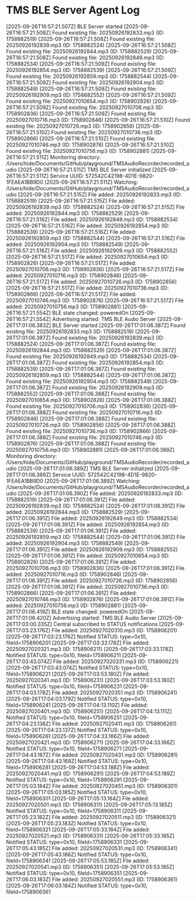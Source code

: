 # TMS BLE Server Agent Log

[2025-09-26T16:57:21.507Z] BLE Server started
[2025-09-26T16:57:21.508Z] Found existing file: 20250926192833.mp3 (ID: 1758882519)
[2025-09-26T16:57:21.508Z] Found existing file: 20250926192839.mp3 (ID: 1758882524)
[2025-09-26T16:57:21.508Z] Found existing file: 20250926192844.mp3 (ID: 1758882529)
[2025-09-26T16:57:21.508Z] Found existing file: 20250926192849.mp3 (ID: 1758882534)
[2025-09-26T16:57:21.509Z] Found existing file: 20250926192854.mp3 (ID: 1758882539)
[2025-09-26T16:57:21.509Z] Found existing file: 20250926192859.mp3 (ID: 1758882544)
[2025-09-26T16:57:21.509Z] Found existing file: 20250926192904.mp3 (ID: 1758882549)
[2025-09-26T16:57:21.509Z] Found existing file: 20250926192909.mp3 (ID: 1758882552)
[2025-09-26T16:57:21.509Z] Found existing file: 20250927010654.mp3 (ID: 1758902826)
[2025-09-26T16:57:21.509Z] Found existing file: 20250927010706.mp3 (ID: 1758902836)
[2025-09-26T16:57:21.509Z] Found existing file: 20250927010716.mp3 (ID: 1758902846)
[2025-09-26T16:57:21.510Z] Found existing file: 20250927010726.mp3 (ID: 1758902856)
[2025-09-26T16:57:21.510Z] Found existing file: 20250927010736.mp3 (ID: 1758902866)
[2025-09-26T16:57:21.510Z] Found existing file: 20250927010746.mp3 (ID: 1758902876)
[2025-09-26T16:57:21.510Z] Found existing file: 20250927010756.mp3 (ID: 1758902881)
[2025-09-26T16:57:21.511Z] Monitoring directory: /Users/hide/Documents/GitHub/playground/TMSAudioRecorder/recorded_audio
[2025-09-26T16:57:21.511Z] TMS BLE Server initialized
[2025-09-26T16:57:21.511Z] Service UUID: 572542C42198-4D1E-9820-1FEAEA1BB9D0
[2025-09-26T16:57:21.511Z] Watching: /Users/hide/Documents/GitHub/playground/TMSAudioRecorder/recorded_audio
[2025-09-26T16:57:21.515Z] File added: 20250926192833.mp3 (ID: 1758882519)
[2025-09-26T16:57:21.515Z] File added: 20250926192839.mp3 (ID: 1758882524)
[2025-09-26T16:57:21.515Z] File added: 20250926192844.mp3 (ID: 1758882529)
[2025-09-26T16:57:21.516Z] File added: 20250926192849.mp3 (ID: 1758882534)
[2025-09-26T16:57:21.516Z] File added: 20250926192854.mp3 (ID: 1758882539)
[2025-09-26T16:57:21.516Z] File added: 20250926192859.mp3 (ID: 1758882544)
[2025-09-26T16:57:21.516Z] File added: 20250926192904.mp3 (ID: 1758882549)
[2025-09-26T16:57:21.516Z] File added: 20250926192909.mp3 (ID: 1758882552)
[2025-09-26T16:57:21.517Z] File added: 20250927010654.mp3 (ID: 1758902826)
[2025-09-26T16:57:21.517Z] File added: 20250927010706.mp3 (ID: 1758902836)
[2025-09-26T16:57:21.517Z] File added: 20250927010716.mp3 (ID: 1758902846)
[2025-09-26T16:57:21.517Z] File added: 20250927010726.mp3 (ID: 1758902856)
[2025-09-26T16:57:21.517Z] File added: 20250927010736.mp3 (ID: 1758902866)
[2025-09-26T16:57:21.517Z] File added: 20250927010746.mp3 (ID: 1758902876)
[2025-09-26T16:57:21.517Z] File added: 20250927010756.mp3 (ID: 1758902881)
[2025-09-26T16:57:21.554Z] BLE state changed: poweredOn
[2025-09-26T16:57:21.554Z] Advertising started: TMS BLE Audio Server
[2025-09-26T17:01:06.383Z] BLE Server started
[2025-09-26T17:01:06.387Z] Found existing file: 20250926192833.mp3 (ID: 1758882519)
[2025-09-26T17:01:06.387Z] Found existing file: 20250926192839.mp3 (ID: 1758882524)
[2025-09-26T17:01:06.387Z] Found existing file: 20250926192844.mp3 (ID: 1758882529)
[2025-09-26T17:01:06.387Z] Found existing file: 20250926192849.mp3 (ID: 1758882534)
[2025-09-26T17:01:06.387Z] Found existing file: 20250926192854.mp3 (ID: 1758882539)
[2025-09-26T17:01:06.387Z] Found existing file: 20250926192859.mp3 (ID: 1758882544)
[2025-09-26T17:01:06.387Z] Found existing file: 20250926192904.mp3 (ID: 1758882549)
[2025-09-26T17:01:06.387Z] Found existing file: 20250926192909.mp3 (ID: 1758882552)
[2025-09-26T17:01:06.388Z] Found existing file: 20250927010654.mp3 (ID: 1758902826)
[2025-09-26T17:01:06.388Z] Found existing file: 20250927010706.mp3 (ID: 1758902836)
[2025-09-26T17:01:06.388Z] Found existing file: 20250927010716.mp3 (ID: 1758902846)
[2025-09-26T17:01:06.388Z] Found existing file: 20250927010726.mp3 (ID: 1758902856)
[2025-09-26T17:01:06.388Z] Found existing file: 20250927010736.mp3 (ID: 1758902866)
[2025-09-26T17:01:06.388Z] Found existing file: 20250927010746.mp3 (ID: 1758902876)
[2025-09-26T17:01:06.388Z] Found existing file: 20250927010756.mp3 (ID: 1758902881)
[2025-09-26T17:01:06.389Z] Monitoring directory: /Users/hide/Documents/GitHub/playground/TMSAudioRecorder/recorded_audio
[2025-09-26T17:01:06.389Z] TMS BLE Server initialized
[2025-09-26T17:01:06.389Z] Service UUID: 572542C42198-4D1E-9820-1FEAEA1BB9D0
[2025-09-26T17:01:06.389Z] Watching: /Users/hide/Documents/GitHub/playground/TMSAudioRecorder/recorded_audio
[2025-09-26T17:01:06.390Z] File added: 20250926192833.mp3 (ID: 1758882519)
[2025-09-26T17:01:06.391Z] File added: 20250926192839.mp3 (ID: 1758882524)
[2025-09-26T17:01:06.391Z] File added: 20250926192844.mp3 (ID: 1758882529)
[2025-09-26T17:01:06.391Z] File added: 20250926192849.mp3 (ID: 1758882534)
[2025-09-26T17:01:06.391Z] File added: 20250926192854.mp3 (ID: 1758882539)
[2025-09-26T17:01:06.391Z] File added: 20250926192859.mp3 (ID: 1758882544)
[2025-09-26T17:01:06.391Z] File added: 20250926192904.mp3 (ID: 1758882549)
[2025-09-26T17:01:06.391Z] File added: 20250926192909.mp3 (ID: 1758882552)
[2025-09-26T17:01:06.391Z] File added: 20250927010654.mp3 (ID: 1758902826)
[2025-09-26T17:01:06.391Z] File added: 20250927010706.mp3 (ID: 1758902836)
[2025-09-26T17:01:06.391Z] File added: 20250927010716.mp3 (ID: 1758902846)
[2025-09-26T17:01:06.391Z] File added: 20250927010726.mp3 (ID: 1758902856)
[2025-09-26T17:01:06.391Z] File added: 20250927010736.mp3 (ID: 1758902866)
[2025-09-26T17:01:06.391Z] File added: 20250927010746.mp3 (ID: 1758902876)
[2025-09-26T17:01:06.391Z] File added: 20250927010756.mp3 (ID: 1758902881)
[2025-09-26T17:01:06.419Z] BLE state changed: poweredOn
[2025-09-26T17:01:06.420Z] Advertising started: TMS BLE Audio Server
[2025-09-26T17:03:00.335Z] Central subscribed to STATUS notifications
[2025-09-26T17:03:23.176Z] File added: 20250927020310.mp3 (ID: 1758906201)
[2025-09-26T17:03:23.176Z] Notified STATUS: type=0x10, fileId=1758906201
[2025-09-26T17:03:33.178Z] File added: 20250927020321.mp3 (ID: 1758906211)
[2025-09-26T17:03:33.178Z] Notified STATUS: type=0x10, fileId=1758906211
[2025-09-26T17:03:43.074Z] File added: 20250927020331.mp3 (ID: 1758906221)
[2025-09-26T17:03:43.074Z] Notified STATUS: type=0x10, fileId=1758906221
[2025-09-26T17:03:53.180Z] File added: 20250927020341.mp3 (ID: 1758906231)
[2025-09-26T17:03:53.180Z] Notified STATUS: type=0x10, fileId=1758906231
[2025-09-26T17:04:03.178Z] File added: 20250927020351.mp3 (ID: 1758906241)
[2025-09-26T17:04:03.179Z] Notified STATUS: type=0x10, fileId=1758906241
[2025-09-26T17:04:13.110Z] File added: 20250927020401.mp3 (ID: 1758906251)
[2025-09-26T17:04:13.111Z] Notified STATUS: type=0x10, fileId=1758906251
[2025-09-26T17:04:23.136Z] File added: 20250927020411.mp3 (ID: 1758906261)
[2025-09-26T17:04:23.137Z] Notified STATUS: type=0x10, fileId=1758906261
[2025-09-26T17:04:33.166Z] File added: 20250927020421.mp3 (ID: 1758906271)
[2025-09-26T17:04:33.166Z] Notified STATUS: type=0x10, fileId=1758906271
[2025-09-26T17:04:43.167Z] File added: 20250927020431.mp3 (ID: 1758906281)
[2025-09-26T17:04:43.168Z] Notified STATUS: type=0x10, fileId=1758906281
[2025-09-26T17:04:53.188Z] File added: 20250927020441.mp3 (ID: 1758906291)
[2025-09-26T17:04:53.189Z] Notified STATUS: type=0x10, fileId=1758906291
[2025-09-26T17:05:03.184Z] File added: 20250927020451.mp3 (ID: 1758906301)
[2025-09-26T17:05:03.185Z] Notified STATUS: type=0x10, fileId=1758906301
[2025-09-26T17:05:13.184Z] File added: 20250927020501.mp3 (ID: 1758906311)
[2025-09-26T17:05:13.185Z] Notified STATUS: type=0x10, fileId=1758906311
[2025-09-26T17:05:23.182Z] File added: 20250927020511.mp3 (ID: 1758906321)
[2025-09-26T17:05:23.183Z] Notified STATUS: type=0x10, fileId=1758906321
[2025-09-26T17:05:33.184Z] File added: 20250927020521.mp3 (ID: 1758906331)
[2025-09-26T17:05:33.185Z] Notified STATUS: type=0x10, fileId=1758906331
[2025-09-26T17:05:43.185Z] File added: 20250927020531.mp3 (ID: 1758906341)
[2025-09-26T17:05:43.186Z] Notified STATUS: type=0x10, fileId=1758906341
[2025-09-26T17:05:53.185Z] File added: 20250927020541.mp3 (ID: 1758906351)
[2025-09-26T17:05:53.185Z] Notified STATUS: type=0x10, fileId=1758906351
[2025-09-26T17:06:03.183Z] File added: 20250927020551.mp3 (ID: 1758906361)
[2025-09-26T17:06:03.184Z] Notified STATUS: type=0x10, fileId=1758906361
